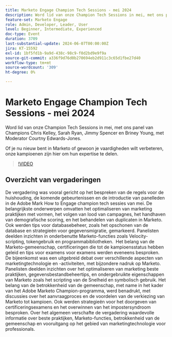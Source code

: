 ```yaml
---
title: Marketo Engage Champion Tech Sessions - mei 2024
description: Word lid van onze Champion Tech Sessions in mei, met ons panel van Champions Chris Kelley, Sarah Ryan, Jimmy Spencer en Briney Young, met Moderator Courtny Edwards-Jones.Of je nu nieuw bent in Marketo of gewoon je vaardigheden wilt verbeteren, onze kampioenen zijn hier om hun expertise te delen.
feature-set: Marketo Engage
role: Admin, Developer, Leader, User
level: Beginner, Intermediate, Experienced
doc-type: Event
duration: 3709
last-substantial-update: 2024-06-07T00:00:00Z
jira: KT-15592
exl-id: 1bf5fd1b-9a9d-438c-98c9-f0d2bd9e9f9a
source-git-commit: a336f9d76d0b270694eb2d911c3c65d1fbe27d40
workflow-type: tm+mt
source-wordcount: '309'
ht-degree: 0%

---
```


# Marketo Engage Champion Tech Sessions - mei 2024

Word lid van onze Champion Tech Sessions in mei, met ons panel van Champions Chris Kelley, Sarah Ryan, Jimmy Spencer en Briney Young, met Moderator Courtny Edwards-Jones.

Of je nu nieuw bent in Marketo of gewoon je vaardigheden wilt verbeteren, onze kampioenen zijn hier om hun expertise te delen.

>[!VIDEO](https://video.tv.adobe.com/v/3429357/?learn=on)

## Overzicht van vergaderingen

De vergadering was vooral gericht op het bespreken van de regels voor de huishouding, de komende gebeurtenissen en de introductie van panelleden in de Adobe Mark How to Engage champion tech sessies van mei. De belangrijkste onderwerpen omvatten het optimaliseren van marketing praktijken met vormen, het volgen van lood van campagnes, het handhaven van demografische scoring, en het behandelen van duplicaten in Marketo. Ook werden tips voor databasebeheer, zoals het opschonen van de database en strategieën voor gegevensmigratie, gemarkeerd. Panelisten deelden inzichten in onderbenutte Marketo-functies zoals Velocity-scripting, tokengebruik en programmabibliotheken. &#x200B; Het belang van de Marketo-gemeenschap, certificeringen die tot de kampioensstatus hebben geleid en tips voor examens voor examens werden eveneens besproken. &#x200B; De bijeenkomst was een uitgebreid debat over verschillende aspecten van marketingtechnologie en -activiteiten, met bijzondere nadruk op Marketo. Panelisten deelden inzichten over het optimaliseren van marketing beste praktijken, gegevensbestandbeheertips, en ondergebruikte eigenschappen van Marketo zoals het scripting van de Snelheid en symbolisch gebruik. Het belang van de betrokkenheid van de gemeenschap, met name in het kader van het Adobe Marketo Champion-programma, werd benadrukt, met discussies over het aanvraagproces en de voordelen van de verkiezing van Marketo tot kampioen. Ook werden strategieën voor het doorgeven van certificeringsexamens en het overwinnen van het impostersyndroom besproken. Over het algemeen verschafte de vergadering waardevolle informatie over beste praktijken, Marketo-functies, betrokkenheid van de gemeenschap en vooruitgang op het gebied van marketingtechnologie voor professionals.
